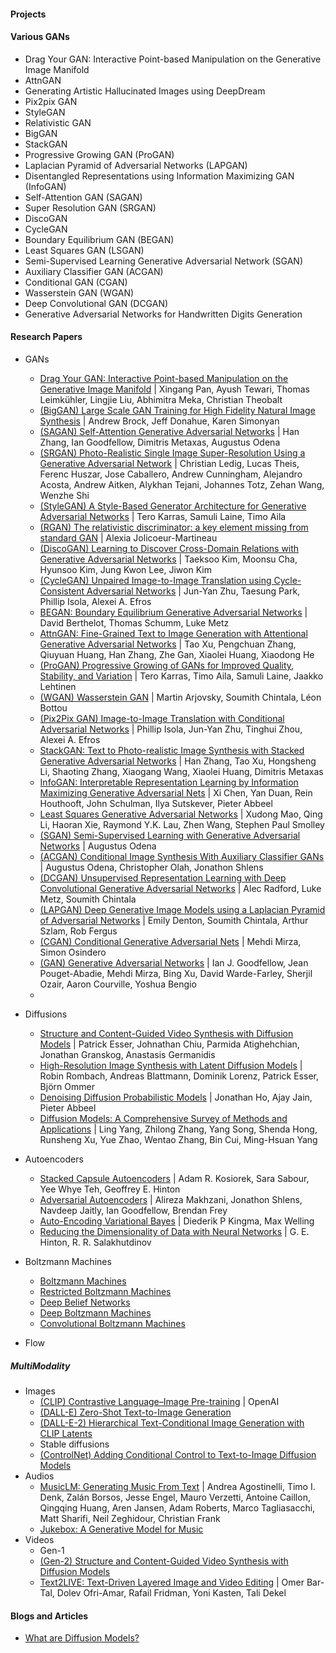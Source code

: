 #### Projects
<!-- - DeepFaceDrawing: Deep Generation of Face Images from Sketches
- PULSE: Self-Supervised Photo Upsampling via Latent Space Exploration of Generative Models
- Old Photo Restoration via Deep Latent Space Translation
- VALL-E Neural Codec Language Models are Zero-Shot Text to Speech Synthesizers
- Deep Generative Modelling for Neural Compression -->

#### Various GANs
- Drag Your GAN: Interactive Point-based Manipulation on the Generative Image Manifold
- AttnGAN
- Generating Artistic Hallucinated Images using DeepDream 
- Pix2pix GAN
- StyleGAN
- Relativistic GAN
- BigGAN
- StackGAN
- Progressive Growing GAN (ProGAN)
- Laplacian Pyramid of Adversarial Networks (LAPGAN)
- Disentangled Representations using Information Maximizing GAN (InfoGAN)
- Self-Attention GAN (SAGAN)
- Super Resolution GAN (SRGAN)
- DiscoGAN
- CycleGAN
- Boundary Equilibrium GAN (BEGAN)
- Least Squares GAN (LSGAN)
- Semi-Supervised Learning Generative Adversarial Network (SGAN)
- Auxiliary Classifier GAN (ACGAN)
- Conditional GAN (CGAN)
- Wasserstein GAN (WGAN)
- Deep Convolutional GAN (DCGAN)
- Generative Adversarial Networks for Handwritten Digits Generation

#### Research Papers
- GANs
    + [Drag Your GAN: Interactive Point-based Manipulation on the Generative Image Manifold](https://arxiv.org/abs/2305.10973) | Xingang Pan, Ayush Tewari, Thomas Leimkühler, Lingjie Liu, Abhimitra Meka, Christian Theobalt
    + [(BigGAN) Large Scale GAN Training for High Fidelity Natural Image Synthesis](https://arxiv.org/abs/1809.11096) | Andrew Brock, Jeff Donahue, Karen Simonyan
    + [(SAGAN) Self-Attention Generative Adversarial Networks](https://arxiv.org/abs/1805.08318) | Han Zhang, Ian Goodfellow, Dimitris Metaxas, Augustus Odena
    + [(SRGAN) Photo-Realistic Single Image Super-Resolution Using a Generative Adversarial Network](https://arxiv.org/abs/1609.04802) | Christian Ledig, Lucas Theis, Ferenc Huszar, Jose Caballero, Andrew Cunningham, Alejandro Acosta, Andrew Aitken, Alykhan Tejani, Johannes Totz, Zehan Wang, Wenzhe Shi
    + [(StyleGAN) A Style-Based Generator Architecture for Generative Adversarial Networks](https://arxiv.org/abs/1812.04948) | Tero Karras, Samuli Laine, Timo Aila
    + [(RGAN) The relativistic discriminator: a key element missing from standard GAN](https://arxiv.org/abs/1807.00734) | Alexia Jolicoeur-Martineau
    + [(DiscoGAN) Learning to Discover Cross-Domain Relations with Generative Adversarial Networks](https://arxiv.org/abs/1703.05192) | Taeksoo Kim, Moonsu Cha, Hyunsoo Kim, Jung Kwon Lee, Jiwon Kim
    + [(CycleGAN) Unpaired Image-to-Image Translation using Cycle-Consistent Adversarial Networks](https://arxiv.org/abs/1703.10593) | Jun-Yan Zhu, Taesung Park, Phillip Isola, Alexei A. Efros
    + [BEGAN: Boundary Equilibrium Generative Adversarial Networks](https://arxiv.org/abs/1703.10717) | David Berthelot, Thomas Schumm, Luke Metz
    + [AttnGAN: Fine-Grained Text to Image Generation with Attentional Generative Adversarial Networks](https://arxiv.org/abs/1711.10485) | Tao Xu, Pengchuan Zhang, Qiuyuan Huang, Han Zhang, Zhe Gan, Xiaolei Huang, Xiaodong He
    + [(ProGAN) Progressive Growing of GANs for Improved Quality, Stability, and Variation](https://arxiv.org/abs/1710.10196) | Tero Karras, Timo Aila, Samuli Laine, Jaakko Lehtinen
    + [(WGAN) Wasserstein GAN](https://arxiv.org/abs/1701.07875) | Martin Arjovsky, Soumith Chintala, Léon Bottou
    + [(Pix2Pix GAN) Image-to-Image Translation with Conditional Adversarial Networks](https://arxiv.org/abs/1611.07004) | Phillip Isola, Jun-Yan Zhu, Tinghui Zhou, Alexei A. Efros
    + [StackGAN: Text to Photo-realistic Image Synthesis with Stacked Generative Adversarial Networks](https://arxiv.org/abs/1612.03242) | Han Zhang, Tao Xu, Hongsheng Li, Shaoting Zhang, Xiaogang Wang, Xiaolei Huang, Dimitris Metaxas
    + [InfoGAN: Interpretable Representation Learning by Information Maximizing Generative Adversarial Nets](https://arxiv.org/abs/1606.03657) | Xi Chen, Yan Duan, Rein Houthooft, John Schulman, Ilya Sutskever, Pieter Abbeel
    + [Least Squares Generative Adversarial Networks](https://arxiv.org/abs/1611.04076) | Xudong Mao, Qing Li, Haoran Xie, Raymond Y.K. Lau, Zhen Wang, Stephen Paul Smolley
    + [(SGAN) Semi-Supervised Learning with Generative Adversarial Networks](https://arxiv.org/abs/1606.01583) | Augustus Odena
    + [(ACGAN) Conditional Image Synthesis With Auxiliary Classifier GANs](https://arxiv.org/abs/1610.09585) | Augustus Odena, Christopher Olah, Jonathon Shlens
    + [(DCGAN) Unsupervised Representation Learning with Deep Convolutional Generative Adversarial Networks](https://arxiv.org/abs/1511.06434) | Alec Radford, Luke Metz, Soumith Chintala
    + [(LAPGAN) Deep Generative Image Models using a Laplacian Pyramid of Adversarial Networks](https://arxiv.org/abs/1506.05751) | Emily Denton, Soumith Chintala, Arthur Szlam, Rob Fergus 
    + [(CGAN) Conditional Generative Adversarial Nets](https://arxiv.org/abs/1411.1784) | Mehdi Mirza, Simon Osindero
    + [(GAN) Generative Adversarial Networks](https://arxiv.org/abs/1406.2661) | Ian J. Goodfellow, Jean Pouget-Abadie, Mehdi Mirza, Bing Xu, David Warde-Farley, Sherjil Ozair, Aaron Courville, Yoshua Bengio
    + 
- Diffusions
    + [Structure and Content-Guided Video Synthesis with Diffusion Models](https://arxiv.org/abs/2302.03011) | Patrick Esser, Johnathan Chiu, Parmida Atighehchian, Jonathan Granskog, Anastasis Germanidis
    + [High-Resolution Image Synthesis with Latent Diffusion Models](https://arxiv.org/abs/2112.10752) | Robin Rombach, Andreas Blattmann, Dominik Lorenz, Patrick Esser, Björn Ommer
    + [Denoising Diffusion Probabilistic Models](https://arxiv.org/pdf/2006.11239v2.pdf) | Jonathan Ho, Ajay Jain, Pieter Abbeel
    + [Diffusion Models: A Comprehensive Survey of Methods and Applications](https://arxiv.org/abs/2209.00796) | Ling Yang, Zhilong Zhang, Yang Song, Shenda Hong, Runsheng Xu, Yue Zhao, Wentao Zhang, Bin Cui, Ming-Hsuan Yang

- Autoencoders
    + [Stacked Capsule Autoencoders](https://arxiv.org/abs/1906.06818) | Adam R. Kosiorek, Sara Sabour, Yee Whye Teh, Geoffrey E. Hinton
    + [Adversarial Autoencoders](https://arxiv.org/abs/1511.05644) | Alireza Makhzani, Jonathon Shlens, Navdeep Jaitly, Ian Goodfellow, Brendan Frey
    + [Auto-Encoding Variational Bayes](https://arxiv.org/abs/1312.6114) | Diederik P Kingma, Max Welling
    + [Reducing the Dimensionality of Data with Neural Networks]() | G. E. Hinton, R. R. Salakhutdinov

- Boltzmann Machines
    + [Boltzmann Machines]()
    + [Restricted Boltzmann Machines]()
    + [Deep Belief Networks]()
    + [Deep Boltzmann Machines]()
    + [Convolutional Boltzmann Machines]()

- Flow
##### MultiModality
- Images
    - [(CLIP) Contrastive Language–Image Pre-training](https://openai.com/research/clip) | OpenAI
    - [(DALL-E) Zero-Shot Text-to-Image Generation](https://arxiv.org/abs/2102.12092)
    - [(DALL-E-2) Hierarchical Text-Conditional Image Generation with CLIP Latents](https://cdn.openai.com/papers/dall-e-2.pdf)
    - Stable diffusions
    - [(ControlNet) Adding Conditional Control to Text-to-Image Diffusion Models](https://arxiv.org/abs/2302.05543)
- Audios
    - [MusicLM: Generating Music From Text](https://arxiv.org/abs/2301.11325) | Andrea Agostinelli, Timo I. Denk, Zalán Borsos, Jesse Engel, Mauro Verzetti, Antoine Caillon, Qingqing Huang, Aren Jansen, Adam Roberts, Marco Tagliasacchi, Matt Sharifi, Neil Zeghidour, Christian Frank
    - [Jukebox: A Generative Model for Music](https://arxiv.org/abs/2005.00341)
- Videos
    - Gen-1 
    - [(Gen-2) Structure and Content-Guided Video Synthesis with Diffusion Models](https://research.runwayml.com/gen2)
    - [Text2LIVE: Text-Driven Layered Image and Video Editing](https://text2live.github.io/) | Omer Bar-Tal, Dolev Ofri-Amar, Rafail Fridman, Yoni Kasten, Tali Dekel

#### Blogs and Articles
- [What are Diffusion Models?](https://lilianweng.github.io/posts/2021-07-11-diffusion-models/)
